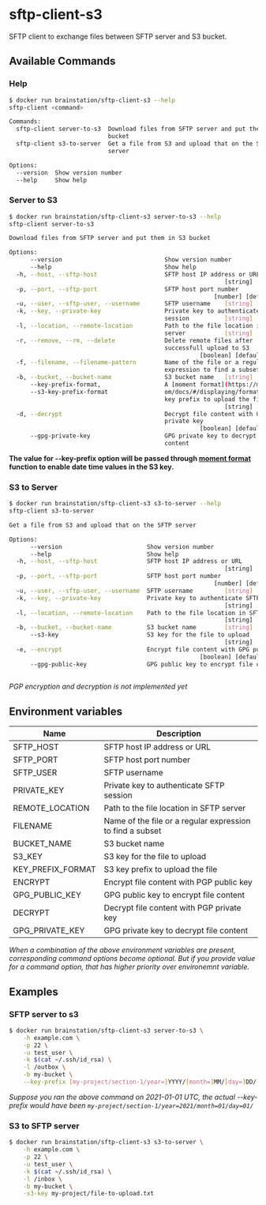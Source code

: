 # sftp-client-s3
SFTP client to exchange files between SFTP server and S3 bucket.

## Available Commands

### Help
```sh
$ docker run brainstation/sftp-client-s3 --help
sftp-client <command>

Commands:
  sftp-client server-to-s3  Download files from SFTP server and put them in S3
                            bucket
  sftp-client s3-to-server  Get a file from S3 and upload that on the SFTP
                            server

Options:
  --version  Show version number                                       [boolean]
  --help     Show help                                                 [boolean]
```

### Server to S3
```sh
$ docker run brainstation/sftp-client-s3 server-to-s3 --help
sftp-client server-to-s3

Download files from SFTP server and put them in S3 bucket

Options:
      --version                             Show version number        [boolean]
      --help                                Show help                  [boolean]
  -h, --host, --sftp-host                   SFTP host IP address or URL
                                                             [string] [required]
  -p, --port, --sftp-port                   SFTP host port number
                                                          [number] [default: 22]
  -u, --user, --sftp-user, --username       SFTP username    [string] [required]
  -k, --key, --private-key                  Private key to authenticate SFTP
                                            session          [string] [required]
  -l, --location, --remote-location         Path to the file location in SFTP
                                            server           [string] [required]
  -r, --remove, --rm, --delete              Delete remote files after
                                            successfull upload to S3
                                                      [boolean] [default: false]
  -f, --filename, --filename-pattern        Name of the file or a regular
                                            expression to find a subset [string]
  -b, --bucket, --bucket-name               S3 bucket name   [string] [required]
      --key-prefix-format,                  A [moment format](https://momentjs.c
      --s3-key-prefix-format                om/docs/#/displaying/format/) of S3
                                            key prefix to upload the file
                                                             [string] [required]
  -d, --decrypt                             Decrypt file content with GPG
                                            private key
                                                      [boolean] [default: false]
      --gpg-private-key                     GPG private key to decrypt file
                                            content                     [string]
```

**The value for --key-prefix option will be passed through [moment format](https://momentjs.com/docs/#/displaying/format/) function to enable date time values in the S3 key.**

### S3 to Server
```sh
$ docker run brainstation/sftp-client-s3 s3-to-server --help
sftp-client s3-to-server

Get a file from S3 and upload that on the SFTP server

Options:
      --version                        Show version number             [boolean]
      --help                           Show help                       [boolean]
  -h, --host, --sftp-host              SFTP host IP address or URL
                                                             [string] [required]
  -p, --port, --sftp-port              SFTP host port number
                                                          [number] [default: 22]
  -u, --user, --sftp-user, --username  SFTP username         [string] [required]
  -k, --key, --private-key             Private key to authenticate SFTP session
                                                             [string] [required]
  -l, --location, --remote-location    Path to the file location in SFTP server
                                                             [string] [required]
  -b, --bucket, --bucket-name          S3 bucket name        [string] [required]
      --s3-key                         S3 key for the file to upload
                                                             [string] [required]
  -e, --encrypt                        Encrypt file content with GPG public key
                                                      [boolean] [default: false]
      --gpg-public-key                 GPG public key to encrypt file content
                                                                        [string]
```

*PGP encryption and decryption is not implemented yet*

## Environment variables
| Name  | Description |
| --- | --- |
| SFTP_HOST  | SFTP host IP address or URL  |
| SFTP_PORT  | SFTP host port number  |
| SFTP_USER  | SFTP username  |
| PRIVATE_KEY  | Private key to authenticate SFTP session  |
| REMOTE_LOCATION  | Path to the file location in SFTP server  |
| FILENAME  | Name of the file or a regular expression to find a subset  |
| BUCKET_NAME  | S3 bucket name  |
| S3_KEY  | S3 key for the file to upload  |
| KEY_PREFIX_FORMAT  | S3 key prefix to upload the file  |
| ENCRYPT  | Encrypt file content with PGP public key  |
| GPG_PUBLIC_KEY  | GPG public key to encrypt file content  |
| DECRYPT  | Decrypt file content with PGP private key  |
| GPG_PRIVATE_KEY  | GPG private key to decrypt file content  |

*When a combination of the above environment variables are present, corresponding command options become optional. But if you provide value for a command option, that has higher priority over environemnt variable.*

## Examples

### SFTP server to s3
```sh
$ docker run brainstation/sftp-client-s3 server-to-s3 \
    -h example.com \
    -p 22 \
    -u test_user \
    -k $(cat ~/.ssh/id_rsa) \
    -l /outbox \
    -b my-bucket \
    --key-prefix [my-project/section-1/year=]YYYY/[month=]MM/[day=]DD/
```

*Suppose you ran the above command on 2021-01-01 UTC, the actual --key-prefix would have been `my-project/section-1/year=2021/month=01/day=01/`*

### S3 to SFTP server
```sh
$ docker run brainstation/sftp-client-s3 s3-to-server \
    -h example.com \
    -p 22 \
    -u test_user \
    -k $(cat ~/.ssh/id_rsa) \
    -l /inbox \
    -b my-bucket \
    -s3-key my-project/file-to-upload.txt
```
